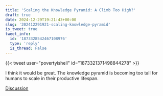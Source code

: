 ```yaml
---
title: 'Scaling the Knowledge Pyramid: A Climb Too High?'
draft: true
date: 2024-12-29T19:21:43+00:00
slug: '202412291921-scaling-knowledge-pyramid'
is_tweet: true
tweet_info:
  id: '1873328542467108976'
  type: 'reply'
  is_thread: False
---
```




{{< tweet user="povertyishell" id="1873321371498844278" >}}

I think it would be great. The knowledge pyramid is becoming too tall for humans to scale in their productive lifespan.

[Discussion](https://x.com/sytelus/status/1873328542467108976)
